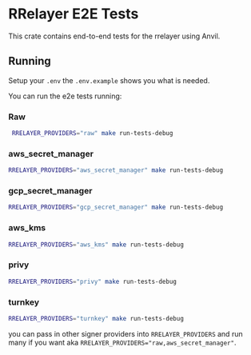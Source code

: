 # RRelayer E2E Tests

This crate contains end-to-end tests for the rrelayer using Anvil.

## Running

Setup your `.env` the `.env.example` shows you what is needed.

You can run the e2e tests running:

### Raw
```bash
 RRELAYER_PROVIDERS="raw" make run-tests-debug
```

### aws_secret_manager
```bash
RRELAYER_PROVIDERS="aws_secret_manager" make run-tests-debug
```

### gcp_secret_manager
```bash
RRELAYER_PROVIDERS="gcp_secret_manager" make run-tests-debug
```

### aws_kms
```bash
RRELAYER_PROVIDERS="aws_kms" make run-tests-debug
```

### privy
```bash
RRELAYER_PROVIDERS="privy" make run-tests-debug
```

### turnkey
```bash
RRELAYER_PROVIDERS="turnkey" make run-tests-debug
```

you can pass in other signer providers into `RRELAYER_PROVIDERS` and run many if you want
aka `RRELAYER_PROVIDERS="raw,aws_secret_manager"`.